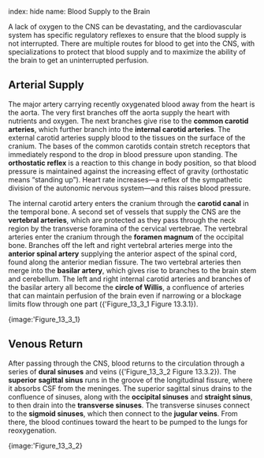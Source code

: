 index: hide
name: Blood Supply to the Brain

A lack of oxygen to the CNS can be devastating, and the cardiovascular system has specific regulatory reflexes to ensure that the blood supply is not interrupted. There are multiple routes for blood to get into the CNS, with specializations to protect that blood supply and to maximize the ability of the brain to get an uninterrupted perfusion.

## Arterial Supply

The major artery carrying recently oxygenated blood away from the heart is the aorta. The very first branches off the aorta supply the heart with nutrients and oxygen. The next branches give rise to the  **common carotid arteries**, which further branch into the  **internal carotid arteries**. The external carotid arteries supply blood to the tissues on the surface of the cranium. The bases of the common carotids contain stretch receptors that immediately respond to the drop in blood pressure upon standing. The  **orthostatic reflex** is a reaction to this change in body position, so that blood pressure is maintained against the increasing effect of gravity (orthostatic means “standing up”). Heart rate increases—a reflex of the sympathetic division of the autonomic nervous system—and this raises blood pressure.

The internal carotid artery enters the cranium through the  **carotid canal** in the temporal bone. A second set of vessels that supply the CNS are the  **vertebral arteries**, which are protected as they pass through the neck region by the transverse foramina of the cervical vertebrae. The vertebral arteries enter the cranium through the  **foramen magnum** of the occipital bone. Branches off the left and right vertebral arteries merge into the  **anterior spinal artery** supplying the anterior aspect of the spinal cord, found along the anterior median fissure. The two vertebral arteries then merge into the  **basilar artery**, which gives rise to branches to the brain stem and cerebellum. The left and right internal carotid arteries and branches of the basilar artery all become the  **circle of Willis**, a confluence of arteries that can maintain perfusion of the brain even if narrowing or a blockage limits flow through one part ({'Figure_13_3_1 Figure 13.3.1}).


{image:'Figure_13_3_1}
        

## Venous Return

After passing through the CNS, blood returns to the circulation through a series of  **dural sinuses** and veins ({'Figure_13_3_2 Figure 13.3.2}). The  **superior sagittal sinus** runs in the groove of the longitudinal fissure, where it absorbs CSF from the meninges. The superior sagittal sinus drains to the confluence of sinuses, along with the  **occipital sinuses** and  **straight sinus**, to then drain into the  **transverse sinuses**. The transverse sinuses connect to the  **sigmoid sinuses**, which then connect to the  **jugular veins**. From there, the blood continues toward the heart to be pumped to the lungs for reoxygenation.


{image:'Figure_13_3_2}
        
